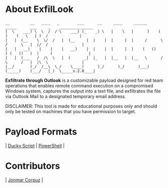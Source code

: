 # About ExfilLook

```
__         __   ____   _        ___      __     ____     ______      _____      ___     _    _______________
|  \    ___) \  \  /  / \    ___) (_    _) \   |    \   |      )    (     )    (   \   | )  /              |
|   |  (__    \  \/  /   |  (__     |  |    |  |     |  |     /      \   /      \   |  |/  /               |
|   |   __)    |    |    |   __)    |  |    |  |     |  |    (   ()   ) (   ()   )  |     (                |
|   |  (___   /  /\  \   |  (      _|  |_   |  |__   |  |__   \      /   \      /   |  |\  \               |
|__/       )_/  /__\  \_/    \____(      )_/      )_/      )___)    (_____)    (___/   |_)  \_____v.2.0____|
```

**Exfiltrate through Outlook** is a customizable payload designed for red team operations that enables remote command execution on a compromised Windows system, captures the output into a text file, and exfiltrates the file via Outlook Mail to a designated temporary email address.

DISCLAIMER: This tool is made for educational purposes only and should only be tested on machines that you have permission to target.  

# Payload Formats

| [Ducky Script](https://github.com/JonmarCorpuz/ExfilLook/blob/main/ExfilLook.txt) | [PowerShell](https://github.com/JonmarCorpuz/ExfilLook/blob/main/ExfilLook.ps1) |

# Contributors 

| [Jonmar Corpuz](www.linkedin.com/in/jonmarcorpuz) |
